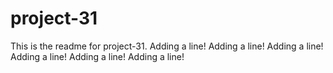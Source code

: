 # project-31

This is the readme for project-31.
Adding a line!
Adding a line!
Adding a line!
Adding a line!
Adding a line!
Adding a line!
